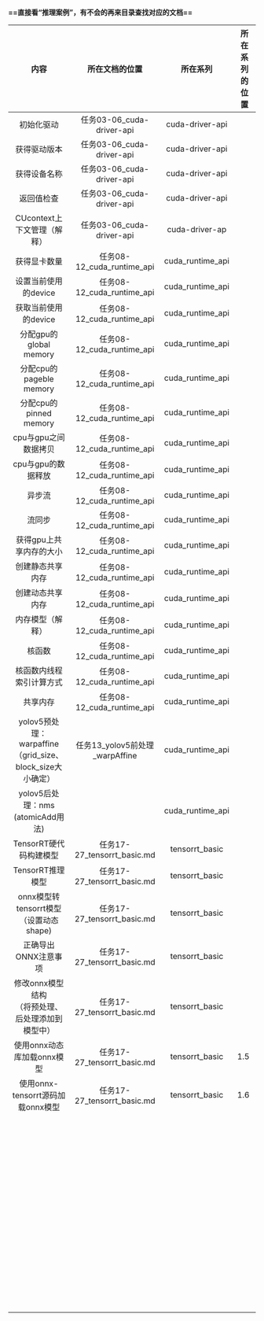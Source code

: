 **==直接看“推理案例”，有不会的再来目录查找对应的文档==**

|                    内容                    |          所在文档的位置          |       所在系列       | 所在系列的位置 |
| :--------------------------------------: | :-----------------------: | :--------------: | ------- |
|                  初始化驱动                   |  任务03-06_cuda-driver-api  | cuda-driver-api  |         |
|                  获得驱动版本                  |  任务03-06_cuda-driver-api  | cuda-driver-api  |         |
|                  获得设备名称                  |  任务03-06_cuda-driver-api  | cuda-driver-api  |         |
|                  返回值检查                   |  任务03-06_cuda-driver-api  | cuda-driver-api  |         |
|            CUcontext上下文管理（解释）            |  任务03-06_cuda-driver-api  |  cuda-driver-ap  |         |
|                  获得显卡数量                  | 任务08-12_cuda_runtime_api  | cuda_runtime_api |         |
|              设置当前使用的device               | 任务08-12_cuda_runtime_api  | cuda_runtime_api |         |
|              获取当前使用的device               | 任务08-12_cuda_runtime_api  | cuda_runtime_api |         |
|           分配gpu的global memory            | 任务08-12_cuda_runtime_api  | cuda_runtime_api |         |
|           分配cpu的pageble memory           | 任务08-12_cuda_runtime_api  | cuda_runtime_api |         |
|           分配cpu的pinned memory            | 任务08-12_cuda_runtime_api  | cuda_runtime_api |         |
|              cpu与gpu之间数据拷贝               | 任务08-12_cuda_runtime_api  | cuda_runtime_api |         |
|               cpu与gpu的数据释放               | 任务08-12_cuda_runtime_api  | cuda_runtime_api |         |
|                   异步流                    | 任务08-12_cuda_runtime_api  | cuda_runtime_api |         |
|                   流同步                    | 任务08-12_cuda_runtime_api  | cuda_runtime_api |         |
|              获得gpu上共享内存的大小               | 任务08-12_cuda_runtime_api  | cuda_runtime_api |         |
|                 创建静态共享内存                 | 任务08-12_cuda_runtime_api  | cuda_runtime_api |         |
|                 创建动态共享内存                 | 任务08-12_cuda_runtime_api  | cuda_runtime_api |         |
|                 内存模型（解释）                 | 任务08-12_cuda_runtime_api  | cuda_runtime_api |         |
|                   核函数                    | 任务08-12_cuda_runtime_api  | cuda_runtime_api |         |
|               核函数内线程索引计算方式               | 任务08-12_cuda_runtime_api  | cuda_runtime_api |         |
|                   共享内存                   | 任务08-12_cuda_runtime_api  | cuda_runtime_api |         |
| yolov5预处理：warpaffine<br />（grid_size、block_size大小确定） | 任务13_yolov5前处理_warpAffine | cuda_runtime_api |         |
|     yolov5后处理：nms<br />(atomicAdd用法)     |                           | cuda_runtime_api |         |
|             TensorRT硬代码构建模型              | 任务17-27_tensorrt_basic.md |  tensorrt_basic  |         |
|               TensorRT推理模型               | 任务17-27_tensorrt_basic.md |  tensorrt_basic  |         |
|    onnx模型转tensorrt模型<br />（设置动态shape)    | 任务17-27_tensorrt_basic.md |  tensorrt_basic  |         |
|               正确导出ONNX注意事项               | 任务17-27_tensorrt_basic.md |  tensorrt_basic  |         |
|     修改onnx模型结构<br />（将预处理、后处理添加到模型中）     | 任务17-27_tensorrt_basic.md |  tensorrt_basic  |         |
|            使用onnx动态库加载onnx模型             | 任务17-27_tensorrt_basic.md |  tensorrt_basic  | 1.5     |
|        使用onnx-tensorrt源码加载onnx模型         | 任务17-27_tensorrt_basic.md |  tensorrt_basic  | 1.6     |
|                                          |                           |                  |         |
|                                          |                           |                  |         |
|                                          |                           |                  |         |
|                                          |                           |                  |         |
|                                          |                           |                  |         |
|                                          |                           |                  |         |
|                                          |                           |                  |         |
|                                          |                           |                  |         |
|                                          |                           |                  |         |
|                                          |                           |                  |         |
|                                          |                           |                  |         |
|                                          |                           |                  |         |
|                                          |                           |                  |         |
|                                          |                           |                  |         |
|                                          |                           |                  |         |
|                                          |                           |                  |         |
|                                          |                           |                  |         |
|                                          |                           |                  |         |
|                                          |                           |                  |         |
|                                          |                           |                  |         |
|                                          |                           |                  |         |
|                                          |                           |                  |         |
|                                          |                           |                  |         |
|                                          |                           |                  |         |
|                                          |                           |                  |         |
|                                          |                           |                  |         |
|                                          |                           |                  |         |
|                                          |                           |                  |         |
|                                          |                           |                  |         |
|                                          |                           |                  |         |
|                                          |                           |                  |         |
|                                          |                           |                  |         |
|                                          |                           |                  |         |
|                                          |                           |                  |         |
|                                          |                           |                  |         |
|                                          |                           |                  |         |
|                                          |                           |                  |         |
|                                          |                           |                  |         |
|                                          |                           |                  |         |
|                                          |                           |                  |         |
|                                          |                           |                  |         |
|                                          |                           |                  |         |
|                                          |                           |                  |         |
|                                          |                           |                  |         |
|                                          |                           |                  |         |
|                                          |                           |                  |         |
|                                          |                           |                  |         |
|                                          |                           |                  |         |
|                                          |                           |                  |         |
|                                          |                           |                  |         |
|                                          |                           |                  |         |
|                                          |                           |                  |         |
|                                          |                           |                  |         |
|                                          |                           |                  |         |
|                                          |                           |                  |         |
|                                          |                           |                  |         |
|                                          |                           |                  |         |
|                                          |                           |                  |         |
|                                          |                           |                  |         |
|                                          |                           |                  |         |
|                                          |                           |                  |         |
|                                          |                           |                  |         |
|                                          |                           |                  |         |
|                                          |                           |                  |         |
|                                          |                           |                  |         |
|                                          |                           |                  |         |
|                                          |                           |                  |         |


